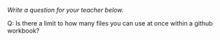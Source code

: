 _Write a question for your teacher below._

Q: Is there a limit to how many files you can use at once within a github workbook?
